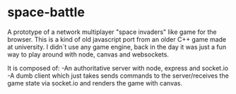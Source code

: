 # space-battle
A prototype of a network multiplayer "space invaders" like game for the browser.
This is a kind of old javascript port from an older C++ game made at university.
I didn´t use any game engine, back in the day it was just a fun way to play around with node, canvas and websockets.

It is composed of:
-An authoritative server with node, express and socket.io
-A dumb client which just takes sends commands to the server/receives the game state via socket.io and renders the game with canvas.





 